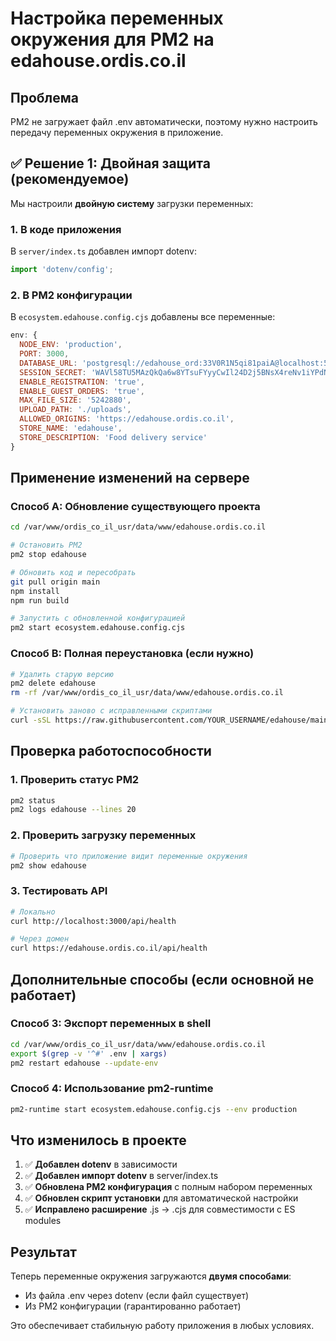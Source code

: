 # Настройка переменных окружения для PM2 на edahouse.ordis.co.il

## Проблема
PM2 не загружает файл .env автоматически, поэтому нужно настроить передачу переменных окружения в приложение.

## ✅ Решение 1: Двойная защита (рекомендуемое)

Мы настроили **двойную систему** загрузки переменных:

### 1. В коде приложения
В `server/index.ts` добавлен импорт dotenv:
```typescript
import 'dotenv/config';
```

### 2. В PM2 конфигурации  
В `ecosystem.edahouse.config.cjs` добавлены все переменные:
```javascript
env: {
  NODE_ENV: 'production',
  PORT: 3000,
  DATABASE_URL: 'postgresql://edahouse_ord:33V0R1N5qi81paiA@localhost:5432/edahouse_ord',
  SESSION_SECRET: 'WAVl58TU5MAzQkQa6w8YTsuFYyyCwIl24D2j5BNsX4reNv1iYPdNQHtog2Y0CYQ39U1HGYYG1cNQhLIGfxPVNg==',
  ENABLE_REGISTRATION: 'true',
  ENABLE_GUEST_ORDERS: 'true',
  MAX_FILE_SIZE: '5242880',
  UPLOAD_PATH: './uploads',
  ALLOWED_ORIGINS: 'https://edahouse.ordis.co.il',
  STORE_NAME: 'edahouse',
  STORE_DESCRIPTION: 'Food delivery service'
}
```

## Применение изменений на сервере

### Способ A: Обновление существующего проекта
```bash
cd /var/www/ordis_co_il_usr/data/www/edahouse.ordis.co.il

# Остановить PM2
pm2 stop edahouse

# Обновить код и пересобрать
git pull origin main
npm install
npm run build

# Запустить с обновленной конфигурацией
pm2 start ecosystem.edahouse.config.cjs
```

### Способ B: Полная переустановка (если нужно)
```bash
# Удалить старую версию
pm2 delete edahouse
rm -rf /var/www/ordis_co_il_usr/data/www/edahouse.ordis.co.il

# Установить заново с исправленными скриптами
curl -sSL https://raw.githubusercontent.com/YOUR_USERNAME/edahouse/main/scripts/install-on-vps.sh | bash -s edahouse edahouse.ordis.co.il 3000
```

## Проверка работоспособности

### 1. Проверить статус PM2
```bash
pm2 status
pm2 logs edahouse --lines 20
```

### 2. Проверить загрузку переменных
```bash
# Проверить что приложение видит переменные окружения
pm2 show edahouse
```

### 3. Тестировать API
```bash
# Локально
curl http://localhost:3000/api/health

# Через домен
curl https://edahouse.ordis.co.il/api/health
```

## Дополнительные способы (если основной не работает)

### Способ 3: Экспорт переменных в shell
```bash
cd /var/www/ordis_co_il_usr/data/www/edahouse.ordis.co.il
export $(grep -v '^#' .env | xargs)
pm2 restart edahouse --update-env
```

### Способ 4: Использование pm2-runtime
```bash
pm2-runtime start ecosystem.edahouse.config.cjs --env production
```

## Что изменилось в проекте

1. ✅ **Добавлен dotenv** в зависимости
2. ✅ **Добавлен импорт dotenv** в server/index.ts  
3. ✅ **Обновлена PM2 конфигурация** с полным набором переменных
4. ✅ **Обновлен скрипт установки** для автоматической настройки
5. ✅ **Исправлено расширение** .js → .cjs для совместимости с ES modules

## Результат

Теперь переменные окружения загружаются **двумя способами**:
- Из файла .env через dotenv (если файл существует)
- Из PM2 конфигурации (гарантированно работает)

Это обеспечивает стабильную работу приложения в любых условиях.